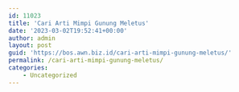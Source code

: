 ```yaml
---
id: 11023
title: 'Cari Arti Mimpi Gunung Meletus'
date: '2023-03-02T19:52:41+00:00'
author: admin
layout: post
guid: 'https://bos.awn.biz.id/cari-arti-mimpi-gunung-meletus/'
permalink: /cari-arti-mimpi-gunung-meletus/
categories:
    - Uncategorized
---
```


